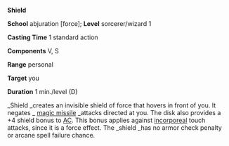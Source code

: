  **Shield**

**School** abjuration [force]; **Level** sorcerer/wizard 1

**Casting Time** 1 standard action

**Components** V, S

**Range** personal

**Target** you

**Duration** 1 min./level (D)

_Shield _creates an invisible shield of force that hovers in front of you. It negates _ [magic missile](magicMissile#_magic-missile) _attacks directed at you. The disk also provides a +4 shield bonus to [AC](../combat#_armor-class). This bonus applies against [incorporeal](../glossary#_incorporeal) touch attacks, since it is a force effect. The _shield _has no armor check penalty or arcane spell failure chance.

